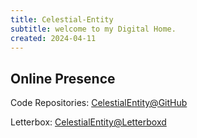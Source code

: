 ```yaml
---
title: Celestial-Entity
subtitle: welcome to my Digital Home.
created: 2024-04-11
---
```

<h2>Online Presence</h2>
<p>Code Repositories: <a href="https://github.com/stardoom4">CelestialEntity@GitHub</a></p>
<p>Letterbox: <a href="https://letterboxd.com/celestialentity/">CelestialEntity@Letterboxd</a></p>

